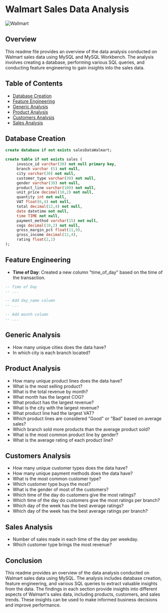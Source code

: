 # Walmart Sales Data Analysis
![Wallmart](https://github.com/Sudhanshu1st/WalmartsalesSQLanalysis/assets/109865453/a1ed3b51-5b3c-42f8-b36e-b7e9e6fd3eb4)

## Overview
This readme file provides an overview of the data analysis conducted on Walmart sales data using MySQL and MySQL Workbench. The analysis involves creating a database, performing various SQL queries, and conducting feature engineering to gain insights into the sales data.

## Table of Contents
- [Database Creation](#database-creation)
- [Feature Engineering](#feature-engineering)
- [Generic Analysis](#generic-analysis)
- [Product Analysis](#product-analysis)
- [Customers Analysis](#customers-analysis)
- [Sales Analysis](#sales-analysis)

## Database Creation <a name="database-creation"></a>
```sql
create database if not exists salesDataWalmart;

create table if not exists sales (
     invoice_id varchar(30) not null primary key,
     branch varchar (5) not null,
     city varchar(30) not null,
     customer_type varchar(30) not null, 
     gender varchar(30) not null,
     product_line varchar(100) not null,
     unit_price decimal(10,2) not null,
     quantity int not null,
     VAT float(6,4) not null,
     total decimal(12,4) not null,
     date datetime not null,
     time TIME not null,
     payment_method varchar(15) not null,
     cogs decimal(10,2) not null,
     gross_margin_pct float(11,9),
     gross_income decimal(12,4),
     rating float(2,1)
);
```

## Feature Engineering <a name="feature-engineering"></a>
- **Time of Day**: Created a new column "time_of_day" based on the time of the transaction.
```sql
-- Time of Day
-- ...

-- Add day_name column
-- ...

-- Add month column
-- ...
```

## Generic Analysis <a name="generic-analysis"></a>
- How many unique cities does the data have?
- In which city is each branch located?

## Product Analysis <a name="product-analysis"></a>
- How many unique product lines does the data have?
- What is the most selling product?
- What is the total revenue by month?
- What month has the largest COG?
- What product has the largest revenue?
- What is the city with the largest revenue?
- What product line had the largest VAT?
- Which product lines are considered "Good" or "Bad" based on average sales?
- Which branch sold more products than the average product sold?
- What is the most common product line by gender?
- What is the average rating of each product line?

## Customers Analysis <a name="customers-analysis"></a>
- How many unique customer types does the data have?
- How many unique payment methods does the data have?
- What is the most common customer type?
- Which customer type buys the most?
- What is the gender of most of the customers?
- Which time of the day do customers give the most ratings?
- Which time of the day do customers give the most ratings per branch?
- Which day of the week has the best average ratings?
- Which day of the week has the best average ratings per branch?

## Sales Analysis <a name="sales-analysis"></a>
- Number of sales made in each time of the day per weekday.
- Which customer type brings the most revenue?

## Conclusion
This readme provides an overview of the data analysis conducted on Walmart sales data using MySQL. The analysis includes database creation, feature engineering, and various SQL queries to extract valuable insights from the data. The findings in each section provide insights into different aspects of Walmart's sales data, including products, customers, and sales trends. These insights can be used to make informed business decisions and improve performance.
